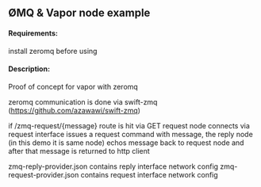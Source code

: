 ## ØMQ & Vapor node example

#### Requirements:

install zeromq before using

#### Description:

Proof of concept for vapor with zeromq

zeromq communication is done via swift-zmq (https://github.com/azawawi/swift-zmq)

if /zmq-request/{message} route is hit via GET request node connects via request interface
issues a request command with message, the reply node (in this demo it is same node) echos message back
to request node and after that message is returned to http client

zmq-reply-provider.json contains reply interface network config
zmq-request-provider.json contains request interface network config


